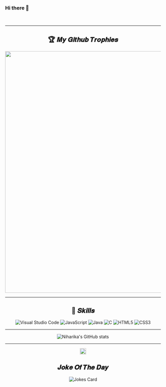 ### Hi there 👋

<!--
**NiharikaPd0101/NiharikaPd0101** is a ✨ _special_ ✨ repository because its `README.md` (this file) appears on your GitHub profile.

Here are some ideas to get you started:

- 🔭 I’m currently working on ...
- 🌱 I’m currently learning ...
- 👯 I’m looking to collaborate on ...
- 🤔 I’m looking for help with ...
- 💬 Ask me about ...
- 📫 How to reach me: ...
- 😄 Pronouns: ...
- ⚡ Fun fact: ...
-->
<br>
<hr>
<h2 align="center">🏆 𝑴𝒚 𝑮𝒊𝒕𝒉𝒖𝒃 𝑻𝒓𝒐𝒑𝒉𝒊𝒆𝒔</h2>
<p align="center">
<img src="https://github-profile-trophy.vercel.app/?username=NiharikaPd0101&title=Stars,Followers,Commit,PR,Repo,Issues&no-frame=true" width="780px"  />
</div>
<hr>
<h2 align="center">🌠 𝑺𝒌𝒊𝒍𝒍𝒔</h2> 
<p align="center">
 
<img alt="Visual Studio Code" src="https://img.shields.io/badge/VisualStudioCode-0078d7.svg?style=for-the-badge&logo=visual-studio-code&logoColor=white"/>
<img alt="JavaScript" src="https://img.shields.io/badge/javascript-%23323330.svg?style=for-the-badge&logo=javascript&logoColor=%23F7DF1E"/>
<img alt="Java" src="https://img.shields.io/badge/java-%23ED8B00.svg?style=for-the-badge&logo=java&logoColor=white"/>
<img alt="C" src="https://img.shields.io/badge/c-%2300599C.svg?style=for-the-badge&logo=c&logoColor=white"/>
<img alt="HTML5" src="https://img.shields.io/badge/html5-%23E34F26.svg?style=for-the-badge&logo=html5&logoColor=white"/>
<img alt="CSS3" src="https://img.shields.io/badge/css3-%231572B6.svg?style=for-the-badge&logo=css3&logoColor=white"/>

</p>
<hr>

<div align="center">
 
![Niharika's GitHub stats](https://github-readme-stats.vercel.app/api?username=NiharikaPd0101&theme=vue-dark&show_icons=true)

</div>
<hr>
<p align="center">
<img height="20px" src="https://gpvc.arturio.dev/NiharikaPd0101">
</p>

<!-- <h2 align="center">𝑹𝒆𝒂𝒄𝒉 𝒐𝒖𝒕 𝒕𝒐 𝒎𝒆 !</h2>
<p align="center">
<a href ="https://twitter.com/Akashku45066941"><img alt="Twitter" src="https://img.shields.io/badge/Akashku45066941-%231DA1F2.svg?style=for-the-badge&logo=Twitter&logoColor=white"/></a>

<a href="https://www.linkedin.com/in/akashkumarsingh001/">
<img alt="LinkedIn" src="https://img.shields.io/badge/linkedin-%230077B5.svg?style=for-the-badge&logo=linkedin&logoColor=white"/>
<a href="https://instagram.com/a.kash.raj.put">
<img alt="Instagram" src="https://img.shields.io/badge/a.kash.raj.put-%23E4405F.svg?style=for-the-badge&logo=Instagram&logoColor=white"/> 
</a>
<a href="mailto:akash250799@gmail.com">
<img alt="Gmail" src="https://img.shields.io/badge/Gmail-D14836?style=for-the-badge&logo=gmail&logoColor=white" />
</a>
</p> -->
<h2 align="center">𝑱𝒐𝒌𝒆 𝑶𝒇 𝑻𝒉𝒆 𝑫𝒂𝒚</h2>
<p align="center">
<img src="https://readme-jokes.vercel.app/api/?username=akashrajput25&theme=vue-dark" alt="Jokes Card" />
</p>

